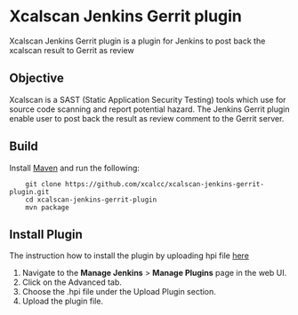 # Xcalscan Jenkins Gerrit plugin

Xcalscan Jenkins Gerrit plugin is a plugin for Jenkins to post back the xcalscan result to Gerrit as review 

## Objective

Xcalscan is a SAST (Static Application Security Testing) tools which use for source code scanning and report potential hazard.
The Jenkins Gerrit plugin enable user to post back the result as review comment to the Gerrit server. 
## Build

Install [Maven](http://maven.apache.org) and run the following:

        git clone https://github.com/xcalcc/xcalscan-jenkins-gerrit-plugin.git
        cd xcalscan-jenkins-gerrit-plugin
        mvn package

## Install Plugin

The instruction how to install the plugin by uploading hpi file
[here](https://www.jenkins.io/doc/book/managing/plugins/)

1. Navigate to the **Manage Jenkins** > **Manage Plugins** page in the web UI.
2. Click on the Advanced tab.
3. Choose the .hpi file under the Upload Plugin section.
4. Upload the plugin file.

